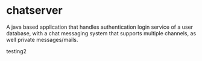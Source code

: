 # chatserver
A java based application that handles authentication login service of a user database, with a chat messaging system that supports multiple channels, as well private messages/mails.



testing2
